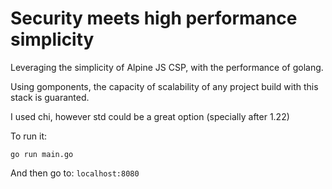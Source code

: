 # Security meets high performance simplicity

Leveraging the simplicity of Alpine JS CSP, with the performance of golang.

Using gomponents, the capacity of scalability of any project build with this stack is guaranted.

I used chi, however std could be a great option (specially after 1.22)

To run it:

```
go run main.go
```

And then go to: `localhost:8080`

